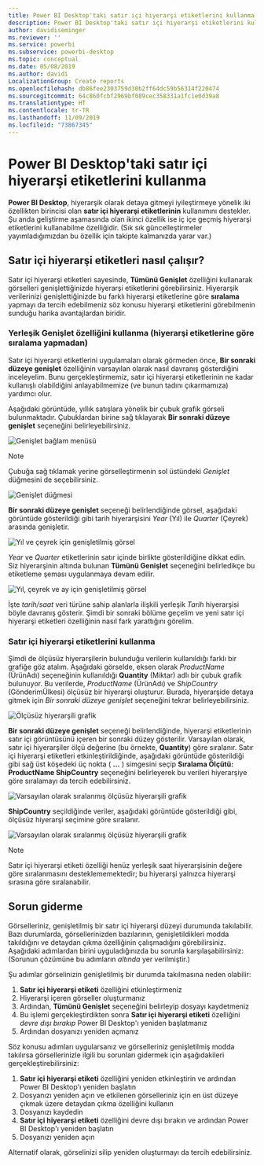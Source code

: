 ```yaml
---
title: Power BI Desktop'taki satır içi hiyerarşi etiketlerini kullanma
description: Power BI Desktop'taki satır içi hiyerarşi etiketlerini kullanma
author: davidiseminger
ms.reviewer: ''
ms.service: powerbi
ms.subservice: powerbi-desktop
ms.topic: conceptual
ms.date: 05/08/2019
ms.author: davidi
LocalizationGroup: Create reports
ms.openlocfilehash: db86fee2303759d30b2ff64dc59b56314f220474
ms.sourcegitcommit: 64c860fcbf2969bf089cec358331a1fc1e0d39a8
ms.translationtype: HT
ms.contentlocale: tr-TR
ms.lasthandoff: 11/09/2019
ms.locfileid: "73867345"
---
```

# <a name="use-inline-hierarchy-labels-in-power-bi-desktop"></a>Power BI Desktop'taki satır içi hiyerarşi etiketlerini kullanma
**Power BI Desktop**, hiyerarşik olarak detaya gitmeyi iyileştirmeye yönelik iki özellikten birincisi olan **satır içi hiyerarşi etiketlerinin** kullanımını destekler. Şu anda geliştirme aşamasında olan ikinci özellik ise iç içe geçmiş hiyerarşi etiketlerini kullanabilme özelliğidir. (Sık sık güncelleştirmeler yayımladığımızdan bu özellik için takipte kalmanızda yarar var.)   

## <a name="how-inline-hierarchy-labels-work"></a>Satır içi hiyerarşi etiketleri nasıl çalışır?
Satır içi hiyerarşi etiketleri sayesinde, **Tümünü Genişlet** özelliğini kullanarak görselleri genişlettiğinizde hiyerarşi etiketlerini görebilirsiniz. Hiyerarşik verilerinizi genişlettiğinizde bu farklı hiyerarşi etiketlerine göre **sıralama** yapmayı da tercih edebilmeniz söz konusu hiyerarşi etiketlerini görebilmenin sunduğu harika avantajlardan biridir.

### <a name="using-the-built-in-expand-feature-without-sorting-by-hierarchy-labels"></a>Yerleşik Genişlet özelliğini kullanma (hiyerarşi etiketlerine göre sıralama yapmadan)
Satır içi hiyerarşi etiketlerini uygulamaları olarak görmeden önce, **Bir sonraki düzeye genişlet** özelliğinin varsayılan olarak nasıl davranış gösterdiğini inceleyelim. Bunu gerçekleştirmemiz, satır içi hiyerarşi etiketlerinin ne kadar kullanışlı olabildiğini anlayabilmemize (ve bunun tadını çıkarmamıza) yardımcı olur.

Aşağıdaki görüntüde, yıllık satışlara yönelik bir çubuk grafik görseli bulunmaktadır. Çubuklardan birine sağ tıklayarak **Bir sonraki düzeye genişlet** seçeneğini belirleyebilirsiniz.

![Genişlet bağlam menüsü](media/desktop-inline-hierarchy-labels/desktop-inline-hierarchy-labels-menu.png)

> [!NOTE]
> Çubuğa sağ tıklamak yerine görselleştirmenin sol üstündeki *Genişlet* düğmesini de seçebilirsiniz.

  ![Genişlet düğmesi](media/desktop-inline-hierarchy-labels/desktop-inline-hierarchy-labels-expand-button-finger.png)


**Bir sonraki düzeye genişlet** seçeneği belirlendiğinde görsel, aşağıdaki görüntüde gösterildiği gibi tarih hiyerarşisini *Year* (Yıl) ile *Quarter* (Çeyrek) arasında genişletir.

![Yıl ve çeyrek için genişletilmiş görsel](media/desktop-inline-hierarchy-labels/desktop-inline-hierarchy-labels-qty-year-quarter.png)

*Year* ve *Quarter* etiketlerinin satır içinde birlikte gösterildiğine dikkat edin. Siz hiyerarşinin altında bulunan **Tümünü Genişlet** seçeneğini belirledikçe bu etiketleme şeması uygulanmaya devam edilir.

![Yıl, çeyrek ve ay için genişletilmiş görsel](media/desktop-inline-hierarchy-labels/desktop-inline-hierarchy-labels-qty-year-quarter-month.png)

İşte *tarih/saat* veri türüne sahip alanlarla ilişkili yerleşik *Tarih* hiyerarşisi böyle davranış gösterir. Şimdi bir sonraki bölüme geçelim ve yeni satır içi hiyerarşi etiketleri özelliğinin nasıl fark yarattığını görelim.

### <a name="using-inline-hierarchy-labels"></a>Satır içi hiyerarşi etiketlerini kullanma
Şimdi de ölçüsüz hiyerarşilerin bulunduğu verilerin kullanıldığı farklı bir grafiğe göz atalım. Aşağıdaki görselde, eksen olarak *ProductName* (ÜrünAdı) seçeneğinin kullanıldığı **Quantity** (Miktar) adlı bir çubuk grafik bulunuyor. Bu verilerde, *ProductName* (ÜrünAdı) ve *ShipCountry* (GönderimÜlkesi) ölçüsüz bir hiyerarşi oluşturur. Burada, hiyerarşide detaya gitmek için *Bir sonraki düzeye genişlet* seçeneğini tekrar belirleyebilirsiniz.

![Ölçüsüz hiyerarşili grafik](media/desktop-inline-hierarchy-labels/desktop-inline-hierarchy-labels-informal-top-expand.png)

**Bir sonraki düzeye genişlet** seçeneği belirlendiğinde, hiyerarşi etiketlerinin satır içi görüntüsünü içeren bir sonraki düzey gösterilir. Varsayılan olarak, satır içi hiyerarşiler ölçü değerine (bu örnekte, **Quantity**) göre sıralanır. Satır içi hiyerarşi etiketleri etkinleştirildiğinde, aşağıdaki görüntüde gösterildiği gibi sağ üst köşedeki üç nokta ( **...** ) simgesini seçip **Sıralama Ölçütü: ProductName ShipCountry** seçeneğini belirleyerek bu verileri hiyerarşiye göre sıralamayı da tercih edebilirsiniz.

![Varsayılan olarak sıralanmış ölçüsüz hiyerarşili grafik](media/desktop-inline-hierarchy-labels/desktop-inline-hierarchy-labels-informal-sort-quantity.png)

**ShipCountry** seçildiğinde veriler, aşağıdaki görüntüde gösterildiği gibi, ölçüsüz hiyerarşi seçimine göre sıralanır.

![Varsayılan olarak sıralanmış ölçüsüz hiyerarşili grafik](media/desktop-inline-hierarchy-labels/desktop-inline-hierarchy-labels-informal-sorted.png)

> [!NOTE]
> Satır içi hiyerarşi etiketi özelliği henüz yerleşik saat hiyerarşisinin değere göre sıralanmasını desteklememektedir; bu hiyerarşi yalnızca hiyerarşi sırasına göre sıralanabilir.
> 
> 

## <a name="troubleshooting"></a>Sorun giderme
Görselleriniz, genişletilmiş bir satır içi hiyerarşi düzeyi durumunda takılabilir. Bazı durumlarda, görsellerinizden bazılarının, genişletildikleri modda takıldığını ve detaydan çıkma özelliğinin çalışmadığını görebilirsiniz. Aşağıdaki adımlardan birini uyguladığınızda bu sorunla karşılaşabilirsiniz: (Sorunun çözümüne bu adımların *altında* yer verilmiştir.)

Şu adımlar görselinizin genişletilmiş bir durumda takılmasına neden olabilir:

1. **Satır içi hiyerarşi etiketi** özelliğini etkinleştirmeniz
2. Hiyerarşi içeren görseller oluşturmanız
3. Ardından, **Tümünü Genişlet** seçeneğini belirleyip dosyayı kaydetmeniz
4. Bu işlemi gerçekleştirdikten sonra **Satır içi hiyerarşi etiketi** özelliğini *devre dışı bırakıp* Power BI Desktop'ı yeniden başlatmanız
5. Ardından dosyanızı yeniden açmanız

Söz konusu adımları uygularsanız ve görselleriniz genişletilmiş modda takılırsa görsellerinizle ilgili bu sorunları gidermek için aşağıdakileri gerçekleştirebilirsiniz:

1. **Satır içi hiyerarşi etiketi** özelliğini yeniden etkinleştirin ve ardından Power BI Desktop'ı yeniden başlatın
2. Dosyanızı yeniden açın ve etkilenen görselleriniz için en üst düzeye çıkmak üzere detaydan çıkma özelliğini kullanın
3. Dosyanızı kaydedin
4. **Satır içi hiyerarşi etiketi** özelliğini devre dışı bırakın ve ardından Power BI Desktop'ı yeniden başlatın
5. Dosyanızı yeniden açın

Alternatif olarak, görselinizi silip yeniden oluşturmayı da tercih edebilirsiniz.


